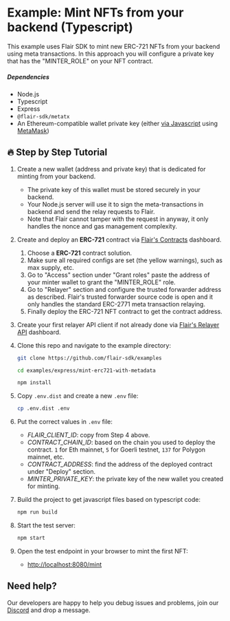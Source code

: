 # Example: Mint NFTs from your backend (Typescript)

This example uses Flair SDK to mint new ERC-721 NFTs from your backend using meta transactions. In this approach you will configure a private key that has the "MINTER_ROLE" on your NFT contract.

##### Dependencies

* Node.js
* Typescript
* Express
* `@flair-sdk/metatx`
* An Ethereum-compatible wallet private key (either [via Javascript](https://www.quicknode.com/guides/web3-sdks/how-to-generate-a-new-ethereum-address-in-javascript) using [MetaMask](https://metamask.io/))

## :fire: Step by Step Tutorial

1. Create a new wallet (address and private key) that is dedicated for minting from your backend.
   * The private key of this wallet must be stored securely in your backend.
   * Your Node.js server will use it to sign the meta-transactions in backend and send the relay requests to Flair. 
   * Note that Flair cannot tamper with the request in anyway, it only handles the nonce and gas management complexity.

3. Create and deploy an **ERC-721** contract via [Flair's Contracts](https://app.flair.dev/diamonds/create) dashboard.
   1. Choose a **ERC-721** contract solution.
   2. Make sure all required configs are set (the yellow warnings), such as max supply, etc.
   3. Go to "Access" section under "Grant roles" paste the address of your minter wallet to grant the "MINTER_ROLE" role.
   4. Go to "Relayer" section and configure the trusted forwarder address as described. Flair's trusted forwarder source code is open and it only handles the standard ERC-2771 meta transaction relaying.
   5. Finally deploy the ERC-721 NFT contract to get the contract address.

4. Create your first relayer API client if not already done via [Flair's Relayer API](https://app.flair.dev/clients) dashboard.

5. Clone this repo and navigate to the example directory:

    ```bash
    git clone https://github.com/flair-sdk/examples

    cd examples/express/mint-erc721-with-metadata

    npm install
    ```

6. Copy `.env.dist` and create a new `.env` file:

    ```bash
    cp .env.dist .env
    ```

7. Put the correct values in `.env` file:
   * *FLAIR_CLIENT_ID*: copy from Step 4 above.
   * *CONTRACT_CHAIN_ID*: based on the chain you used to deploy the contract. `1` for Eth mainnet, `5` for Goerli testnet, `137` for Polygon mainnet, etc.
   * *CONTRACT_ADDRESS*: find the address of the deployed contract under "Deploy" section.
   * *MINTER_PRIVATE_KEY*: the private key of the new wallet you created for minting.

8.  Build the project to get javascript files based on typescript code:

    ```bash
    npm run build
    ```

9.  Start the test server:

    ```bash
    npm start
    ```

10. Open the test endpoint in your browser to mint the first NFT:

    * [http://localhost:8080/mint](http://localhost:8080/mint)

## Need help?

Our developers are happy to help you debug issues and problems, join our [Discord](https://discord.gg/flair) and drop a message.
